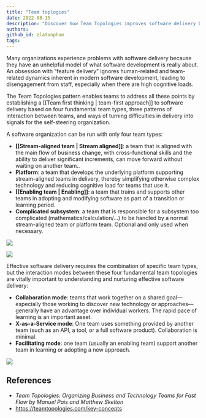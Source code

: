 ```yaml
---
title: "Team toplogies"
date: 2022-08-15
description: "Discover how Team Topologies improves software delivery by organizing teams into four types and using three interaction modes to boost collaboration, reduce cognitive load, and enhance flow."
authors:
github_id: zlatanpham
tags:
---
```


Many organizations experience problems with software delivery because they have an unhelpful model of what software development is really about. An obsession with “feature delivery” ignores human-related and team-related dynamics inherent in modern software development, leading to disengagement from staff, especially when there are high cognitive loads.

The Team Topologies pattern enables teams to address all these points by establishing a [[Team first thinking | team-first approach]] to software delivery based on four fundamental team types, three patterns of interaction between teams, and ways of turning difficulties in delivery into signals for the self-steering organization.

A software organization can be run with only four team types:

- **[[Stream-aligned team | Stream aligned]]**: a team that is aligned with the main flow of business change, with cross-functional skills and the ability to deliver significant increments, can move forward without waiting on another team..
- **Platform**: a team that develops the underlying platform supporting stream-aligned teams in delivery, thereby simplifying otherwise complex technology and reducing cognitive load for teams that use it.
- **[[Enabling team | Enabling]]**: a team that trains and supports other teams in adopting and modifying software as part of a transition or learning period.
- **Complicated subsystem**: a team that is responsible for a subsystem too complicated (mathematics/calculation/...) to be handled by a normal stream-aligned team or platform team. Optional and only used when necessary.

![](assets/team-toplogies_the-four-fundamental-team-topologies.webp)

![](assets/team-toplogies_four-fundamental-topologies-shown-with-the-flow-of-change.webp)

Effective software delivery requires the combination of specific team types, but the interaction modes between these four fundamental team topologies are vitally important to understanding and nurturing effective software delivery:

- **Collaboration mode**: teams that work together on a shared goal—especially those working to discover new technology or approaches—generally have an advantage over individual workers. The rapid pace of learning is an important asset.
- **X-as-a-Service mode**: One team uses something provided by another team (such as an API, a tool, or a full software product). Collaboration is minimal.
- **Facilitating mode**: one team (usually an enabling team) support another team in learning or adopting a new approach.

![](assets/team-toplogies_3-team-interaction-modes.webp)

## References

- _Team Topologies: Organizing Business and Technology Teams for Fast Flow by Manuel Pais and Matthew Skelton_
- https://teamtopologies.com/key-concepts
